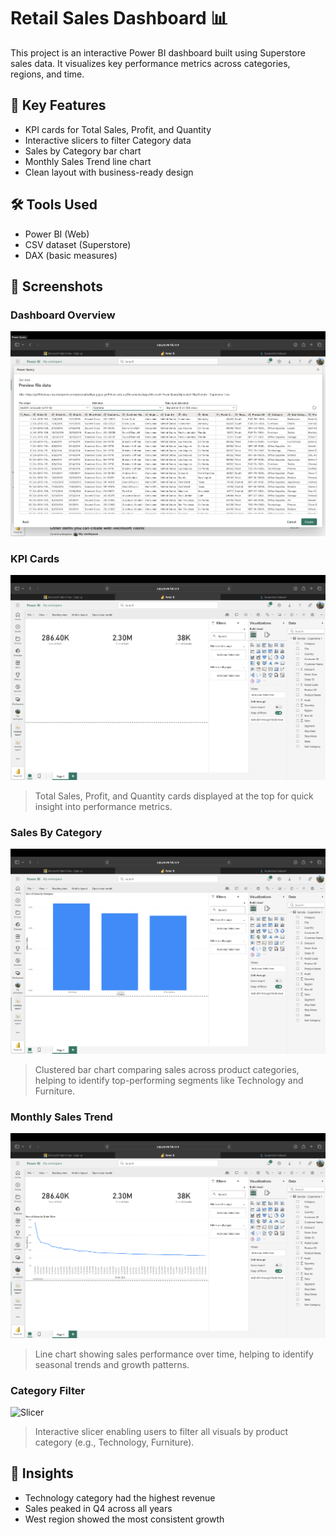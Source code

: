 # Retail Sales Dashboard 📊

This project is an interactive Power BI dashboard built using Superstore sales data. It visualizes key performance metrics across categories, regions, and time.

## 💼 Key Features
- KPI cards for Total Sales, Profit, and Quantity
- Interactive slicers to filter Category data
- Sales by Category bar chart
- Monthly Sales Trend line chart
- Clean layout with business-ready design

## 🛠 Tools Used
- Power BI (Web)
- CSV dataset (Superstore)
- DAX (basic measures)

## 📸 Screenshots

### Dashboard Overview
![Overview of data](screenshots/Overview.png)

### KPI Cards
![KPI](screenshots/KPI-cards.png)
> Total Sales, Profit, and Quantity cards displayed at the top for quick insight into performance metrics.

### Sales By Category
![Bar Chart](screenshots/Category-bar-chart.png)
> Clustered bar chart comparing sales across product categories, helping to identify top-performing segments like Technology and Furniture.

### Monthly Sales Trend
![Line Chart](screenshots/Line-chart-sales-trend.png)
> Line chart showing sales performance over time, helping to identify seasonal trends and growth patterns.

### Category Filter
![Slicer](screenshots/Slicer_filter.png)
> Interactive slicer enabling users to filter all visuals by product category (e.g., Technology, Furniture).

## 🧠 Insights
- Technology category had the highest revenue
- Sales peaked in Q4 across all years
- West region showed the most consistent growth
